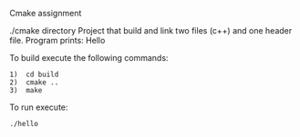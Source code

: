 Cmake assignment

./cmake directory
Project that build and link two files (c++) and one header file.
Program prints:
Hello


To build execute the following commands:

	1)  cd build
	2)  cmake ..
	3)  make

To run execute:

	./hello
